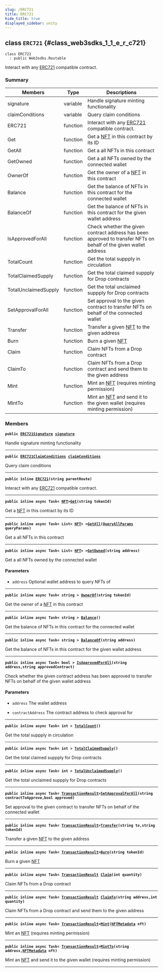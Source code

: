 ```yaml
---
slug: /ERC721
title: ERC721
hide_title: true
displayed_sidebar: unity
---
```


## class `ERC721` {#class_web3sdks_1_1_e_r_c721}

```
class ERC721
  : public Web3sdks.Routable
```

Interact with any [ERC721](#class_web3sdks_1_1_e_r_c721) compatible contract.

### Summary

| Members              | Type     | Descriptions                                                                                                             |
| -------------------- | -------- | ------------------------------------------------------------------------------------------------------------------------ |
| signature            | variable | Handle signature minting functionality                                                                                   |
| claimConditions      | variable | Query claim conditions                                                                                                   |
| ERC721               | function | Interact with any [ERC721](#class_web3sdks_1_1_e_r_c721) compatible contract.                                            |
| Get                  | function | Get a [NFT](docs/unity/NFT.md#struct_web3sdks_1_1_n_f_t) in this contract by its ID                                      |
| GetAll               | function | Get a all NFTs in this contract                                                                                          |
| GetOwned             | function | Get a all NFTs owned by the connected wallet                                                                             |
| OwnerOf              | function | Get the owner of a [NFT](docs/unity/NFT.md#struct_web3sdks_1_1_n_f_t) in this contract                                   |
| Balance              | function | Get the balance of NFTs in this contract for the connected wallet                                                        |
| BalanceOf            | function | Get the balance of NFTs in this contract for the given wallet address                                                    |
| IsApprovedForAll     | function | Check whether the given contract address has been approved to transfer NFTs on behalf of the given wallet address        |
| TotalCount           | function | Get the total suppply in circulation                                                                                     |
| TotalClaimedSupply   | function | Get the total claimed suppply for Drop contracts                                                                         |
| TotalUnclaimedSupply | function | Get the total unclaimed suppply for Drop contracts                                                                       |
| SetApprovalForAll    | function | Set approval to the given contract to transfer NFTs on behalf of the connected wallet                                    |
| Transfer             | function | Transfer a given [NFT](docs/unity/NFT.md#struct_web3sdks_1_1_n_f_t) to the given address                                 |
| Burn                 | function | Burn a given [NFT](docs/unity/NFT.md#struct_web3sdks_1_1_n_f_t)                                                          |
| Claim                | function | Claim NFTs from a Drop contract                                                                                          |
| ClaimTo              | function | Claim NFTs from a Drop contract and send them to the given address                                                       |
| Mint                 | function | Mint an [NFT](docs/unity/NFT.md#struct_web3sdks_1_1_n_f_t) (requires minting permission)                                 |
| MintTo               | function | Mint an [NFT](docs/unity/NFT.md#struct_web3sdks_1_1_n_f_t) and send it to the given wallet (requires minting permission) |

### Members

**`public `[`ERC721Signature`](docs/unity/ERC721Signature.md#class_web3sdks_1_1_e_r_c721_signature)` `[`signature`](#class_web3sdks_1_1_e_r_c721_1ac6167d1431073d79c6109bfab597ff5f)**

Handle signature minting functionality

---

**`public `[`ERC721ClaimConditions`](docs/unity/ERC721ClaimConditions.md#class_web3sdks_1_1_e_r_c721_claim_conditions)` `[`claimConditions`](#class_web3sdks_1_1_e_r_c721_1aa19b8e7482fcab61813234a4465e29d8)**

Query claim conditions

---

**`public inline `[`ERC721`](#class_web3sdks_1_1_e_r_c721_1a7cbcb503a60776e019de177d22e24931)`(string parentRoute)`**

Interact with any [ERC721](#class_web3sdks_1_1_e_r_c721) compatible contract.

---

**`public inline async Task< `[`NFT`](docs/unity/NFT.md#struct_web3sdks_1_1_n_f_t)`>`[`Get`](#class_web3sdks_1_1_e_r_c721_1afb0a6a9bd62b1ee5919a3fa360fabdad)`(string tokenId)`**

Get a [NFT](docs/unity/NFT.md#struct_web3sdks_1_1_n_f_t) in this contract by its ID

---

**`public inline async Task< List< `[`NFT`](docs/unity/NFT.md#struct_web3sdks_1_1_n_f_t)`> >`[`GetAll`](#class_web3sdks_1_1_e_r_c721_1a74864e6de993d25a89cf329138368a71)`(`[`QueryAllParams`](docs/unity/QueryAllParams.md#class_web3sdks_1_1_query_all_params)` queryParams)`**

Get a all NFTs in this contract

---

**`public inline async Task< List< `[`NFT`](docs/unity/NFT.md#struct_web3sdks_1_1_n_f_t)`> >`[`GetOwned`](#class_web3sdks_1_1_e_r_c721_1add2f55d6e30e05ac62deb0f2758c3344)`(string address)`**

Get a all NFTs owned by the connected wallet

#### Parameters

- `address` Optional wallet address to query NFTs of

---

**`public inline async Task< string > `[`OwnerOf`](#class_web3sdks_1_1_e_r_c721_1a5984f7eb966cf36442d5c1ebde11f47f)`(string tokenId)`**

Get the owner of a [NFT](docs/unity/NFT.md#struct_web3sdks_1_1_n_f_t) in this contract

---

**`public inline async Task< string > `[`Balance`](#class_web3sdks_1_1_e_r_c721_1a986e58bca7ae11963e05157b1f85946b)`()`**

Get the balance of NFTs in this contract for the connected wallet

---

**`public inline async Task< string > `[`BalanceOf`](#class_web3sdks_1_1_e_r_c721_1ae5e0fe1fbf48b6e02f622af6d5bc394c)`(string address)`**

Get the balance of NFTs in this contract for the given wallet address

---

**`public inline async Task< bool > `[`IsApprovedForAll`](#class_web3sdks_1_1_e_r_c721_1a857beade98e6ccf4c5de883eaa74a5aa)`(string address,string approvedContract)`**

Check whether the given contract address has been approved to transfer NFTs on behalf of the given wallet address

#### Parameters

- `address` The wallet address

- `contractAddress` The contract address to check approval for

---

**`public inline async Task< int > `[`TotalCount`](#class_web3sdks_1_1_e_r_c721_1a23f9d5e0bbea7d31051556447e7e334e)`()`**

Get the total suppply in circulation

---

**`public inline async Task< int > `[`TotalClaimedSupply`](#class_web3sdks_1_1_e_r_c721_1ad7d8bc9545d86d1289b7c9bc0224f463)`()`**

Get the total claimed suppply for Drop contracts

---

**`public inline async Task< int > `[`TotalUnclaimedSupply`](#class_web3sdks_1_1_e_r_c721_1a937724bdbcfb44ae054e97ac30ffde4e)`()`**

Get the total unclaimed suppply for Drop contracts

---

**`public inline async Task< `[`TransactionResult`](docs/unity/TransactionResult.md#class_web3sdks_1_1_transaction_result)`>`[`SetApprovalForAll`](#class_web3sdks_1_1_e_r_c721_1ae0d573ab3a855f792073a44c9228a232)`(string contractToApprove,bool approved)`**

Set approval to the given contract to transfer NFTs on behalf of the connected wallet

---

**`public inline async Task< `[`TransactionResult`](docs/unity/TransactionResult.md#class_web3sdks_1_1_transaction_result)`>`[`Transfer`](#class_web3sdks_1_1_e_r_c721_1a7ff886551d2fe03899804f10493f0460)`(string to,string tokenId)`**

Transfer a given [NFT](docs/unity/NFT.md#struct_web3sdks_1_1_n_f_t) to the given address

---

**`public inline async Task< `[`TransactionResult`](docs/unity/TransactionResult.md#class_web3sdks_1_1_transaction_result)`>`[`Burn`](#class_web3sdks_1_1_e_r_c721_1a17de03231d75179444c305b25e00e9d2)`(string tokenId)`**

Burn a given [NFT](docs/unity/NFT.md#struct_web3sdks_1_1_n_f_t)

---

**`public inline async Task< `[`TransactionResult`](docs/unity/TransactionResult.md#class_web3sdks_1_1_transaction_result)` `[`Claim`](#class_web3sdks_1_1_e_r_c721_1acd8f8da8e501efd1eb6ccf7062cab331)`(int quantity)`**

Claim NFTs from a Drop contract

---

**`public inline async Task< `[`TransactionResult`](docs/unity/TransactionResult.md#class_web3sdks_1_1_transaction_result)` `[`ClaimTo`](#class_web3sdks_1_1_e_r_c721_1a83af01fe71831680946ff9e1dab973f2)`(string address,int quantity)`**

Claim NFTs from a Drop contract and send them to the given address

---

**`public inline async Task< `[`TransactionResult`](docs/unity/TransactionResult.md#class_web3sdks_1_1_transaction_result)`>`[`Mint`](#class_web3sdks_1_1_e_r_c721_1aface51b4b70e7cb41642f8a580ecdd51)`(`[`NFTMetadata`](docs/unity/NFTMetadata.md#struct_web3sdks_1_1_n_f_t_metadata)` nft)`**

Mint an [NFT](docs/unity/NFT.md#struct_web3sdks_1_1_n_f_t) (requires minting permission)

---

**`public inline async Task< `[`TransactionResult`](docs/unity/TransactionResult.md#class_web3sdks_1_1_transaction_result)`>`[`MintTo`](#class_web3sdks_1_1_e_r_c721_1aa4a5641a96bef6a9221c9f980c155006)`(string address,`[`NFTMetadata`](docs/unity/NFTMetadata.md#struct_web3sdks_1_1_n_f_t_metadata)` nft)`**

Mint an [NFT](docs/unity/NFT.md#struct_web3sdks_1_1_n_f_t) and send it to the given wallet (requires minting permission)

---
